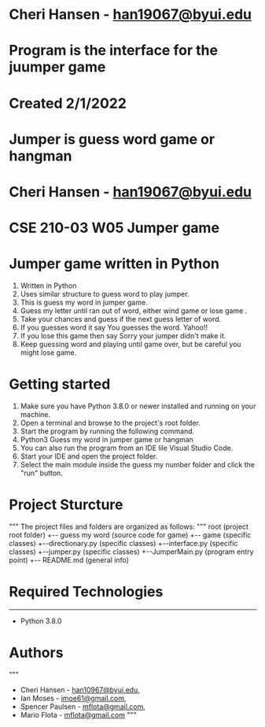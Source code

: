 # Cheri Hansen - han19067@byui.edu
# Program is the interface for the juumper game
# Created 2/1/2022
# Jumper is guess word game or hangman
# Cheri Hansen - han19067@byui.edu
# CSE 210-03 W05 Jumper game

# Jumper game written in Python
1. Written in Python
2. Uses similar structure to guess word to play jumper.
3. This is guess my word in jumper game.
4. Guess my letter until ran out of word, either wind game or lose game .
5. Take your chances and guess if the next guess letter of word.
6. If you guesses word it say You guesses the word. Yahoo!!
7. If you lose this game then say Sorry your jumper didn't make it. 
8. Keep guessing word and playing until game over, but be careful you might lose game.
# Getting started
1. Make sure you have Python 3.8.0 or newer installed and running on your machine. 
2. Open a terminal and browse to the project's root folder. 
3. Start the program by running the following command.
4. Python3 Guess my word in jumper game or hangman
5. You can also run the program from an IDE lile Visual Studio Code. 
6. Start your IDE and open the project folder. 
7. Select the main module inside the guess my number folder and click the "run" button. 

# Project Sturcture
"""
The project files and folders are organized as follows:
"""
root                        (project root folder)
+-- guess my word           (source code for game)
    +-- game                (specific classes)
    +--directionary.py      (specific classes)
    +--interface.py         (specific classes)
    +--jumper.py            (specific classes)
    +--JumperMain.py        (program entry point)
    +-- README.md           (general info)

# Required Technologies
---
* Python 3.8.0

# Authors
""" 
* Cheri Hansen - han10967@byui.edu, 
* Ian Moses - imoe61@gmail.com, 
* Spencer Paulsen - mflota@gmail.com,
* Mario Flota - mflota@gmail.com
"""
